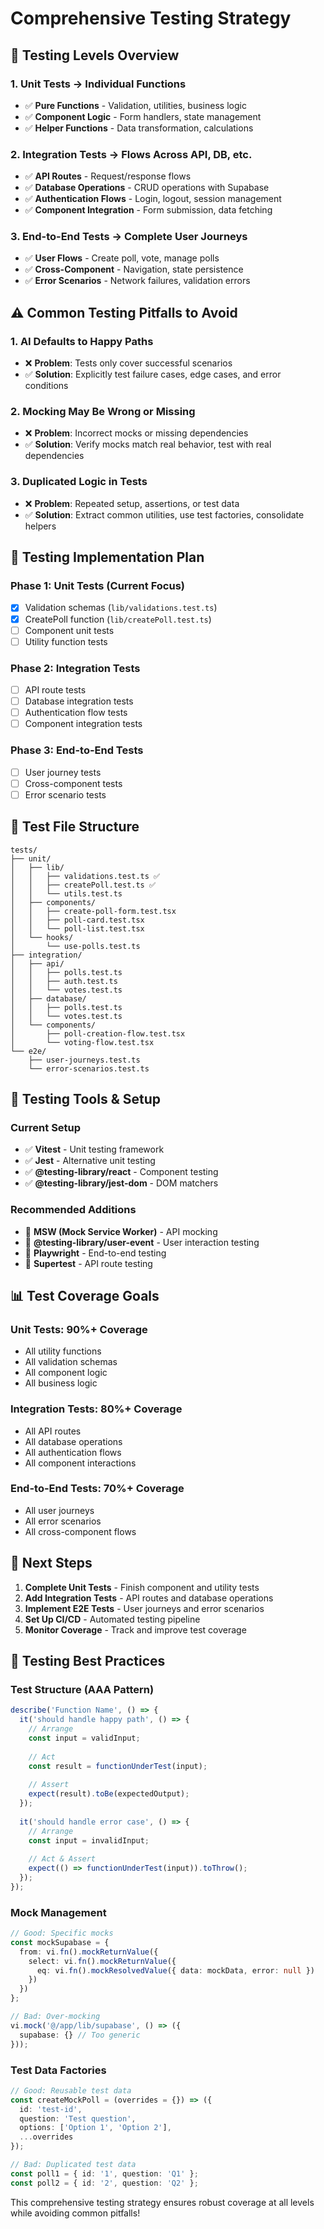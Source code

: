 # Comprehensive Testing Strategy

## 🎯 **Testing Levels Overview**

### **1. Unit Tests** → Individual Functions
- ✅ **Pure Functions** - Validation, utilities, business logic
- ✅ **Component Logic** - Form handlers, state management
- ✅ **Helper Functions** - Data transformation, calculations

### **2. Integration Tests** → Flows Across API, DB, etc.
- ✅ **API Routes** - Request/response flows
- ✅ **Database Operations** - CRUD operations with Supabase
- ✅ **Authentication Flows** - Login, logout, session management
- ✅ **Component Integration** - Form submission, data fetching

### **3. End-to-End Tests** → Complete User Journeys
- ✅ **User Flows** - Create poll, vote, manage polls
- ✅ **Cross-Component** - Navigation, state persistence
- ✅ **Error Scenarios** - Network failures, validation errors

## ⚠️ **Common Testing Pitfalls to Avoid**

### **1. AI Defaults to Happy Paths**
- ❌ **Problem**: Tests only cover successful scenarios
- ✅ **Solution**: Explicitly test failure cases, edge cases, and error conditions

### **2. Mocking May Be Wrong or Missing**
- ❌ **Problem**: Incorrect mocks or missing dependencies
- ✅ **Solution**: Verify mocks match real behavior, test with real dependencies

### **3. Duplicated Logic in Tests**
- ❌ **Problem**: Repeated setup, assertions, or test data
- ✅ **Solution**: Extract common utilities, use test factories, consolidate helpers

## 🧪 **Testing Implementation Plan**

### **Phase 1: Unit Tests (Current Focus)**
- [x] Validation schemas (`lib/validations.test.ts`)
- [x] CreatePoll function (`lib/createPoll.test.ts`)
- [ ] Component unit tests
- [ ] Utility function tests

### **Phase 2: Integration Tests**
- [ ] API route tests
- [ ] Database integration tests
- [ ] Authentication flow tests
- [ ] Component integration tests

### **Phase 3: End-to-End Tests**
- [ ] User journey tests
- [ ] Cross-component tests
- [ ] Error scenario tests

## 📁 **Test File Structure**

```
tests/
├── unit/
│   ├── lib/
│   │   ├── validations.test.ts ✅
│   │   ├── createPoll.test.ts ✅
│   │   └── utils.test.ts
│   ├── components/
│   │   ├── create-poll-form.test.tsx
│   │   ├── poll-card.test.tsx
│   │   └── poll-list.test.tsx
│   └── hooks/
│       └── use-polls.test.ts
├── integration/
│   ├── api/
│   │   ├── polls.test.ts
│   │   ├── auth.test.ts
│   │   └── votes.test.ts
│   ├── database/
│   │   ├── polls.test.ts
│   │   └── votes.test.ts
│   └── components/
│       ├── poll-creation-flow.test.tsx
│       └── voting-flow.test.tsx
└── e2e/
    ├── user-journeys.test.ts
    └── error-scenarios.test.ts
```

## 🔧 **Testing Tools & Setup**

### **Current Setup**
- ✅ **Vitest** - Unit testing framework
- ✅ **Jest** - Alternative unit testing
- ✅ **@testing-library/react** - Component testing
- ✅ **@testing-library/jest-dom** - DOM matchers

### **Recommended Additions**
- 🔄 **MSW (Mock Service Worker)** - API mocking
- 🔄 **@testing-library/user-event** - User interaction testing
- 🔄 **Playwright** - End-to-end testing
- 🔄 **Supertest** - API route testing

## 📊 **Test Coverage Goals**

### **Unit Tests: 90%+ Coverage**
- All utility functions
- All validation schemas
- All component logic
- All business logic

### **Integration Tests: 80%+ Coverage**
- All API routes
- All database operations
- All authentication flows
- All component interactions

### **End-to-End Tests: 70%+ Coverage**
- All user journeys
- All error scenarios
- All cross-component flows

## 🚀 **Next Steps**

1. **Complete Unit Tests** - Finish component and utility tests
2. **Add Integration Tests** - API routes and database operations
3. **Implement E2E Tests** - User journeys and error scenarios
4. **Set Up CI/CD** - Automated testing pipeline
5. **Monitor Coverage** - Track and improve test coverage

## 📝 **Testing Best Practices**

### **Test Structure (AAA Pattern)**
```typescript
describe('Function Name', () => {
  it('should handle happy path', () => {
    // Arrange
    const input = validInput;
    
    // Act
    const result = functionUnderTest(input);
    
    // Assert
    expect(result).toBe(expectedOutput);
  });
  
  it('should handle error case', () => {
    // Arrange
    const input = invalidInput;
    
    // Act & Assert
    expect(() => functionUnderTest(input)).toThrow();
  });
});
```

### **Mock Management**
```typescript
// Good: Specific mocks
const mockSupabase = {
  from: vi.fn().mockReturnValue({
    select: vi.fn().mockReturnValue({
      eq: vi.fn().mockResolvedValue({ data: mockData, error: null })
    })
  })
};

// Bad: Over-mocking
vi.mock('@/app/lib/supabase', () => ({
  supabase: {} // Too generic
}));
```

### **Test Data Factories**
```typescript
// Good: Reusable test data
const createMockPoll = (overrides = {}) => ({
  id: 'test-id',
  question: 'Test question',
  options: ['Option 1', 'Option 2'],
  ...overrides
});

// Bad: Duplicated test data
const poll1 = { id: '1', question: 'Q1' };
const poll2 = { id: '2', question: 'Q2' };
```

This comprehensive testing strategy ensures robust coverage at all levels while avoiding common pitfalls!
